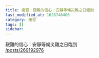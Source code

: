 ```yaml
---
title: 複習：艱難的信心：安靜等候災難之日臨到
last_modified_at: 1626746400
category: 複習
tags: []
sidebar: 
---
```


<p>艱難的信心：安靜等候災難之日臨到<br/>
<a href="/posts/269192976" target="_blank">/posts/269192976</a></p>
<p> </p>
